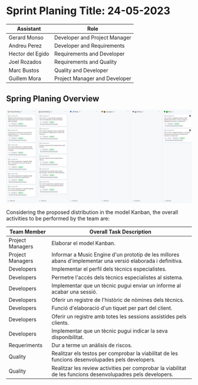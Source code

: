 # Sprint Planing Title: 24-05-2023

| Assistant        | Role                          |  
|------------------|-------------------------------|
| Gerard Monso     | Developer and Project Manager | 
| Andreu Perez     | Developer and Requirements    |
| Hector del Egido | Requirements and Developer    |  
| Joel Rozados     | Requirements and Quality      | 
| Marc Bustos      | Quality and Developer         |
| Guillem Mora     | Project Manager and Developer |


## Spring Planing Overview

![Kanban](./Kanban.png)

Considering the proposed distribution in the model Kanban, the overall activities to be performed by the team are:

| Team Member      | Overall Task Description                                                                                     |  
|------------------|--------------------------------------------------------------------------------------------------------------|
| Project Managers | Elaborar el model Kanban.                                                                                    |
| Project Managers | Informar a Music Engine d'un prototip de les millores abans d'implementar una versió elaborada i definitiva. |
| Developers       | Implementar el perfil dels tècnics especialistes.                                                            |
| Developers       | Permetre l'accés dels tècnics especialistes al sistema.                                                      |
| Developers       | Implementar que un tècnic pugui enviar un informe al acabar una sessió.                                      |
| Developers       | Oferir un registre de l'històric de nòmines dels tècnics.                                                    |   
| Developers       | Funció d'elaboració d'un tiquet per part del client.                                                         |   
| Developers       | Oferir un registre amb totes les sessions assistides pels clients.                                           |
| Developers       | Implementar que un tècnic pugui indicar la seva disponibilitat.                                              |
| Requeriments     | Dur a terme un anàlisis de riscos.                                                                           |
| Quality          | Realitzar els testos per comprobar la viabilitat de les funcions desenvolupades pels developers.             |   
| Quality          | Realitzar les review activities per comprobar la viabilitat de les funcions desenvolupadres pels developers. |   




